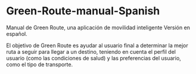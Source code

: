 # Green-Route-manual-Spanish


Manual de Green Route, una aplicación de movilidad inteligente
Versión en español.

El objetivo de Green Route es ayudar al usuario final a determinar la mejor ruta a seguir para llegar a un destino, teniendo en cuenta el perfil del usuario (como las condiciones de salud) y las preferencias del usuario, como el tipo de transporte.
